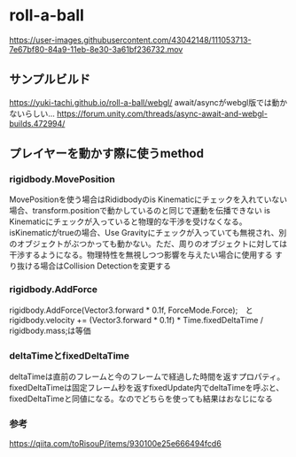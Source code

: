 # roll-a-ball

https://user-images.githubusercontent.com/43042148/111053713-7e67bf80-84a9-11eb-8e30-3a61bf236732.mov

## サンプルビルド
https://yuki-tachi.github.io/roll-a-ball/webgl/
await/asyncがwebgl版では動かないらしい...
https://forum.unity.com/threads/async-await-and-webgl-builds.472994/

## プレイヤーを動かす際に使うmethod

### rigidbody.MovePosition
MovePositionを使う場合はRididbodyのis Kinematicにチェックを入れていない場合、transform.positionで動かしているのと同じで運動を伝播できない
is Kinematicにチェックが入っていると物理的な干渉を受けなくなる。
isKinematicがtrueの場合、Use Gravityにチェックが入っていても無視され、別のオブジェクトがぶつかっても動かない。ただ、周りのオブジェクトに対しては干渉するようになる。物理特性を無視しつつ影響を与えたい場合に使用する
すり抜ける場合はCollision Detectionを変更する

### rigidbody.AddForce
rigidbody.AddForce(Vector3.forward * 0.1f, ForceMode.Force);　と rigidbody.velocity += (Vector3.forward * 0.1f) * Time.fixedDeltaTime / rigidbody.mass;は等価

### deltaTimeとfixedDeltaTime
deltaTimeは直前のフレームと今のフレームで経過した時間を返すプロパティ。fixedDeltaTimeは固定フレーム秒を返すfixedUpdate内でdeltaTimeを呼ぶと、fixedDeltaTimeと同値になる。なのでどちらを使っても結果はおなじになる

### 参考
https://qiita.com/toRisouP/items/930100e25e666494fcd6
